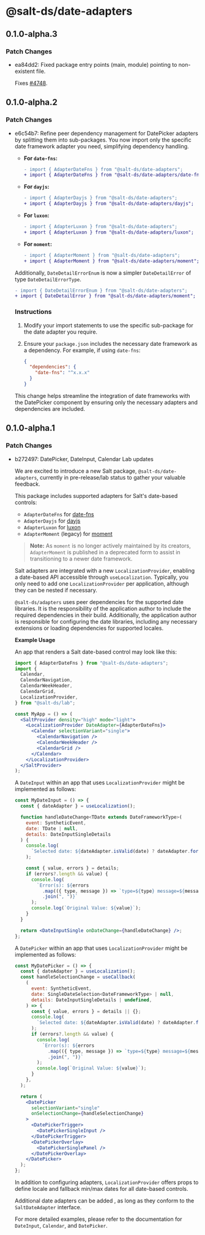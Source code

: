 # @salt-ds/date-adapters

## 0.1.0-alpha.3

### Patch Changes

- ea84dd2: Fixed package entry points (main, module) pointing to non-existent file.

  Fixes [#4748](https://github.com/jpmorganchase/salt-ds/issues/4748).

## 0.1.0-alpha.2

### Patch Changes

- e6c54b7: Refine peer dependency management for DatePicker adapters by splitting them into sub-packages. You now import only the specific date framework adapter you need, simplifying dependency handling.

  - **For `date-fns`:**

    ```diff
    - import { AdapterDateFns } from "@salt-ds/date-adapters";
    + import { AdapterDateFns } from "@salt-ds/date-adapters/date-fns";
    ```

  - **For `dayjs`:**

    ```diff
    - import { AdapterDayjs } from "@salt-ds/date-adapters";
    + import { AdapterDayjs } from "@salt-ds/date-adapters/dayjs";
    ```

  - **For `luxon`:**

    ```diff
    - import { AdapterLuxon } from "@salt-ds/date-adapters";
    + import { AdapterLuxon } from "@salt-ds/date-adapters/luxon";
    ```

  - **For `moment`:**

    ```diff
    - import { AdapterMoment } from "@salt-ds/date-adapters";
    + import { AdapterMoment } from "@salt-ds/date-adapters/moment";
    ```

  Additionally, `DateDetailErrorEnum` is now a simpler `DateDetailError` of type `DateDetailErrorType`.

  ```diff
  - import { DateDetailErrorEnum } from "@salt-ds/date-adapters";
  + import { DateDetailError } from "@salt-ds/date-adapters/moment";
  ```

  ### Instructions

  1. Modify your import statements to use the specific sub-package for the date adapter you require.
  2. Ensure your `package.json` includes the necessary date framework as a dependency. For example, if using `date-fns`:

     ```json
     {
       "dependencies": {
         "date-fns": "^x.x.x"
       }
     }
     ```

  This change helps streamline the integration of date frameworks with the DatePicker component by ensuring only the necessary adapters and dependencies are included.

## 0.1.0-alpha.1

### Patch Changes

- b272497: DatePicker, DateInput, Calendar Lab updates

  We are excited to introduce a new Salt package, `@salt-ds/date-adapters`, currently in pre-release/lab status to gather your valuable feedback.

  This package includes supported adapters for Salt's date-based controls:

  - `AdapterDateFns` for [date-fns](https://date-fns.org/)
  - `AdapterDayjs` for [dayjs](https://day.js.org/)
  - `AdapterLuxon` for [luxon](https://moment.github.io/luxon/)
  - `AdapterMoment` (legacy) for [moment](https://momentjs.com/)

  > **Note:** As `moment` is no longer actively maintained by its creators, `AdapterMoment` is published in a deprecated form to assist in transitioning to a newer date framework.

  Salt adapters are integrated with a new `LocalizationProvider`, enabling a date-based API accessible through `useLocalization`. Typically, you only need to add one `LocalizationProvider` per application, although they can be nested if necessary.

  `@salt-ds/adapters` uses peer dependencies for the supported date libraries. It is the responsibility of the application author to include the required dependencies in their build. Additionally, the application author is responsible for configuring the date libraries, including any necessary extensions or loading dependencies for supported locales.

  **Example Usage**

  An app that renders a Salt date-based control may look like this:

  ```jsx
  import { AdapterDateFns } from "@salt-ds/date-adapters";
  import {
    Calendar,
    CalendarNavigation,
    CalendarWeekHeader,
    CalendarGrid,
    LocalizationProvider,
  } from "@salt-ds/lab";

  const MyApp = () => (
    <SaltProvider density="high" mode="light">
      <LocalizationProvider DateAdapter={AdapterDateFns}>
        <Calendar selectionVariant="single">
          <CalendarNavigation />
          <CalendarWeekHeader />
          <CalendarGrid />
        </Calendar>
      </LocalizationProvider>
    </SaltProvider>
  );
  ```

  A `DateInput` within an app that uses `LocalizationProvider` might be implemented as follows:

  ```jsx
  const MyDateInput = () => {
    const { dateAdapter } = useLocalization();

    function handleDateChange<TDate extends DateFrameworkType>(
      event: SyntheticEvent,
      date: TDate | null,
      details: DateInputSingleDetails
    ) {
      console.log(
        `Selected date: ${dateAdapter.isValid(date) ? dateAdapter.format(date, "DD MMM YYYY") : date}`
      );

      const { value, errors } = details;
      if (errors?.length && value) {
        console.log(
          `Error(s): ${errors
            .map(({ type, message }) => `type=${type} message=${message}`)
            .join(", ")}`
        );
        console.log(`Original Value: ${value}`);
      }
    }

    return <DateInputSingle onDateChange={handleDateChange} />;
  };
  ```

  A `DatePicker` within an app that uses `LocalizationProvider` might be implemented as follows:

  ```jsx
  const MyDatePicker = () => {
    const { dateAdapter } = useLocalization();
    const handleSelectionChange = useCallback(
      (
        event: SyntheticEvent,
        date: SingleDateSelection<DateFrameworkType> | null,
        details: DateInputSingleDetails | undefined,
      ) => {
        const { value, errors } = details || {};
        console.log(
          `Selected date: ${dateAdapter.isValid(date) ? dateAdapter.format(date, "DD MMM YYYY") : date}`
        );
        if (errors?.length && value) {
          console.log(
            `Error(s): ${errors
              .map(({ type, message }) => `type=${type} message=${message}`)
              .join(", ")}`
          );
          console.log(`Original Value: ${value}`);
        }
      },
    );

    return (
      <DatePicker
        selectionVariant="single"
        onSelectionChange={handleSelectionChange}
      >
        <DatePickerTrigger>
          <DatePickerSingleInput />
        </DatePickerTrigger>
        <DatePickerOverlay>
          <DatePickerSinglePanel />
        </DatePickerOverlay>
      </DatePicker>
    );
  };
  ```

  In addition to configuring adapters, `LocalizationProvider` offers props to define locale and fallback min/max dates for all date-based controls.

  Additional date adapters can be added , as long as they conform to the `SaltDateAdapter` interface.

  For more detailed examples, please refer to the documentation for `DateInput`, `Calendar`, and `DatePicker`.
